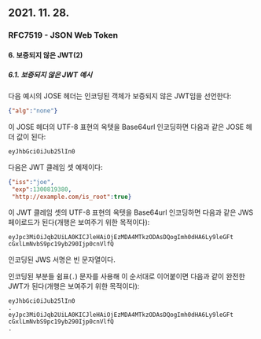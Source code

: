 ## 2021. 11. 28.

### RFC7519 - JSON Web Token

#### 6. 보증되지 않은 JWT(2)

##### 6.1. 보증되지 않은 JWT 예시

다음 예시의 JOSE 헤더는 인코딩된 객체가 보증되지 않은 JWT임을 선언한다:

```json
{"alg":"none"}
```

이 JOSE 헤더의 UTF-8 표현의 옥텟을 Base64url 인코딩하면 다음과 같은 JOSE 헤더 값이 된다:

```
eyJhbGciOiJub25lIn0
```

다음은 JWT 클레임 셋 예제이다:

```json
{"iss":"joe",
 "exp":1300819380,
 "http://example.com/is_root":true}
```

이 JWT 클레임 셋의 UTF-8 표현의 옥텟을 Base64url 인코딩하면 다음과 같은 JWS 페이로드가 된다(개행은 보여주기 위한 목적이다):

```
eyJpc3MiOiJqb2UiLA0KICJleHAiOjEzMDA4MTkzODAsDQogImh0dHA6Ly9leGFt
cGxlLmNvbS9pc19yb290Ijp0cnVlfQ
```

인코딩된 JWS 서명은 빈 문자열이다.

인코딩된 부분들 쉼표(`.`) 문자를 사용해 이 순서대로 이어붙이면 다음과 같이 완전한 JWT가 된다(개행은 보여주기 위한 목적이다):

```
eyJhbGciOiJub25lIn0
.
eyJpc3MiOiJqb2UiLA0KICJleHAiOjEzMDA4MTkzODAsDQogImh0dHA6Ly9leGFt
cGxlLmNvbS9pc19yb290Ijp0cnVlfQ
.
```


